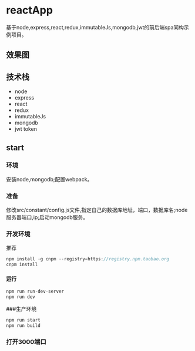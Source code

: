 # reactApp

基于node,express,react,redux,immutableJs,mongodb,jwt的前后端spa同构示例项目。

## 效果图

## 技术栈

- node
- express
- react
- redux
- immutableJs
- mongodb
- jwt token

## start

### 环境

安装node,mongodb;配置webpack。

### 准备

修改src/constant/config.js文件,指定自己的数据库地址，端口，数据库名;node服务器端口,ip;启动mongodb服务。


### 开发环境

推荐

```js
npm install -g cnpm --registry=https://registry.npm.taobao.org
cnpm install
```
#### 运行

```js
npm run run-dev-server
npm run dev
```

###生产环境

```js
npm run start
npm run build
```

### 打开3000端口
